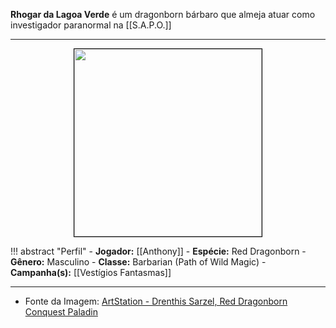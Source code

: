 **Rhogar da Lagoa Verde** é um dragonborn bárbaro que almeja atuar como investigador paranormal na [[S.A.P.O.]]

---

<div style="text-align: center;">
<img src="https://cdna.artstation.com/p/assets/images/images/017/286/766/large/andrew-phillips-dragonbornlumberjacklowresbg.jpg" width="300" style="border: 1px solid black;">
</div>

!!! abstract "Perfil"
	- **Jogador:** [[Anthony]]
	- **Espécie:** Red Dragonborn
	- **Gênero:** Masculino
	- **Classe:** Barbarian (Path of Wild Magic)
	- **Campanha(s):** [[Vestígios Fantasmas]]

---

- Fonte da Imagem: [ArtStation - Drenthis Sarzel, Red Dragonborn Conquest Paladin](https://www.artstation.com/artwork/9ePevR)